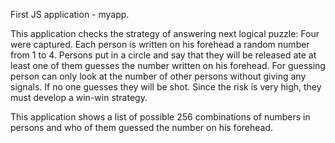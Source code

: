 First JS application - myapp.

This application checks the strategy of answering next logical puzzle: Four were captured. Each person is written on his forehead a random number from 1 to 4. Persons put in a circle and say that they will be released ate at least one of them guesses the number written on his forehead. For guessing person can only look at the number of other persons without giving any signals. If no one guesses they will be shot. Since the risk is very high, they must develop a win-win strategy.


This application shows a list of possible 256 combinations of numbers in persons and who of them guessed the number on his forehead.

	

